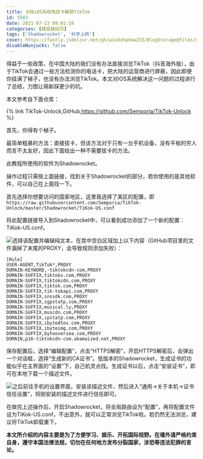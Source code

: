 ```yaml
---
title: 大陆iOS系统免拔卡解锁TikTok
id: 5583
date: 2021-07-23 09:01:18
categories: [瞎捣鼓经历]
tags: ['Shadowrocket', '科学上网']
cover: https://fastly.jsdelivr.net/gh/windshadow233/BlogStorage@files/webp/50095cad0373ce094d0c55dbb2c50c80.webp
disableNunjucks: false
---
```


得益于一些政策，在中国大陆的我们没有办法直接浏览TikTok（抖音海外版），由于TikTok会通过一些方法检测你的电话卡，把大陆的运营商进行屏蔽，因此即便你挂满了梯子，也没有办法浏览TikTok。本文对iOS系统解决这一问题的过程进行了总结，力图让萌新踩更少的坑。

本文参考自下面仓库：

{% link TikTok-Unlock,GitHub,https://github.com/Semporia/TikTok-Unlock %}


首先，你得有个梯子。


最简单粗暴的方法：直接拔卡，但该方法对于只有一台手机设备，没有平板的穷人而言不太友好，因此下面给出一种不需要拔卡的方法。


此教程所使用的软件为Shadowrocket。


操作过程只需按上面链接，找到关于Shadowrocket的部分，若你使用的是其他软件，可以自己在上面找一下。


首先选择你想要访问的国家地区，这里我选择了美区的配置，即`https://raw.githubusercontent.com/Semporia/TikTok-Unlock/master/Shadowrocket/TiKok-US.conf`


将此配置链接导入到Shadowrocket中，可以看到成功添加了一个新的配置：TiKok-US.conf。


![](https://fastly.jsdelivr.net/gh/windshadow233/BlogStorage@files/jpg/b6c0ab9817f97f7b0f81cb23e8f6ad94.jpg)选择该配置并编辑纯文本，在其中空白区域加上以下内容（GitHub项目里的文件漏掉了末尾的PROXY，会导致规则添加失败）：

```raw
[Rule]
USER-AGENT,TikTok*,PROXY
DOMAIN-KEYWORD,-tiktokcdn-com,PROXY
DOMAIN-SUFFIX,tiktokv.com,PROXY
DOMAIN-SUFFIX,tiktokcdn.com,PROXY
DOMAIN-SUFFIX,tiktok.com,PROXY
DOMAIN-SUFFIX,tik-tokapi.com,PROXY
DOMAIN-SUFFIX,snssdk.com,PROXY
DOMAIN-SUFFIX,sgpstatp.com,PROXY
DOMAIN-SUFFIX,musical.ly,PROXY
DOMAIN-SUFFIX,muscdn.com,PROXY
DOMAIN-SUFFIX,ipstatp.com,PROXY
DOMAIN-SUFFIX,ibytedtos.com,PROXY
DOMAIN-SUFFIX,ibyteimg.com,PROXY
DOMAIN-SUFFIX,byteoversea.com,PROXY
DOMAIN,p16-tiktokcdn-com.akamaized.net,PROXY
```

保存配置后，选择“编辑配置”，点击“HTTPS解密”，开启HTTPS解密后，会弹出一个对话框，选择“生成新的CA证书”。低版本的Shadowrocket，生成证书的功能似乎在主界面的“设置”下，自己机灵点找。生成证书以后，点击“安装证书”，即可在本地下载一个描述文件。


![](https://fastly.jsdelivr.net/gh/windshadow233/BlogStorage@files/jpg/a584493ad6db79e63680af87952ad8d2.jpg)之后前往手机的设置界面，安装该描述文件，然后进入“通用->关于本机->证书信任设置”，将刚安装的描述文件进行信任即可。


在做完上述操作后，开启Shadowrocket，将全局路由设为“配置”，再将配置文件设为TiKok-US.conf，不出意外，就可以正常浏览TikTok啦。若仍然无法浏览，建议将TikTok卸载重下。


**本文所介绍的内容主要是为了方便学习、娱乐、开拓国际视野。在墙外请严格约束自身，遵守本国法律法规，切勿在任何地方发布分裂国家，涉恐等违法犯罪的言论。**
